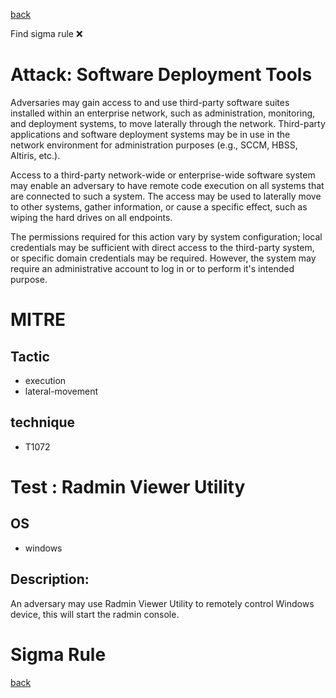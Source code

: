 
[back](../index.md)

Find sigma rule :x: 

# Attack: Software Deployment Tools 

Adversaries may gain access to and use third-party software suites installed within an enterprise network, such as administration, monitoring, and deployment systems, to move laterally through the network. Third-party applications and software deployment systems may be in use in the network environment for administration purposes (e.g., SCCM, HBSS, Altiris, etc.).

Access to a third-party network-wide or enterprise-wide software system may enable an adversary to have remote code execution on all systems that are connected to such a system. The access may be used to laterally move to other systems, gather information, or cause a specific effect, such as wiping the hard drives on all endpoints.

The permissions required for this action vary by system configuration; local credentials may be sufficient with direct access to the third-party system, or specific domain credentials may be required. However, the system may require an administrative account to log in or to perform it's intended purpose.

# MITRE
## Tactic
  - execution
  - lateral-movement


## technique
  - T1072


# Test : Radmin Viewer Utility
## OS
  - windows


## Description:
An adversary may use Radmin Viewer Utility to remotely control Windows device, this will start the radmin console.


# Sigma Rule


[back](../index.md)
